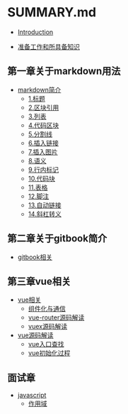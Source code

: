 <!--
 * @Author: jackson
 * @Date: 2019-08-07 16:30:17
 * @LastEditors  : jackson
 * @LastEditTime : 2020-01-02 17:10:06
 -->

# SUMMARY.md

* [Introduction](README.md)
<!-- * [前言](classification/qianyan/qianyan.md) -->
* [准备工作和所具备知识](classification/zhunbeigongzuo/zhunbeigongzuo.md)

## 第一章关于markdown用法

* [markdown简介](classification/markdown/index.md)
  * [1.标题](classification/markdown/标题.md)
  * [2.区块引用](classification/markdown/引用.md)
  * [3.列表](classification/markdown/列表.md)
  * [4.代码区块](classification/markdown/代码区块.md)
  * [5.分割线](classification/markdown/分割线.md)
  * [6.插入链接](classification/markdown/插入链接.md)
  * [7.插入图片](classification/markdown/插入图片.md)
  * [8.语义](classification/markdown/语义.md)
  * [9.行内标记](classification/markdown/行内标记.md)
  * [10.代码块](classification/markdown/代码块.md)
  * [11.表格](classification/markdown/表格.md)
  * [12.脚注](classification/markdown/脚注.md)
  * [13.自动链接](classification/markdown/自动链接.md)
  * [14.斜杠转义](classification/markdown/斜杠转义.md)
  <!-- * [15.时序图](classification/markdown/时序图.md) -->
  <!-- * [16.流程图](classification/markdown/流程图.md) -->

## 第二章关于gitbook简介

* [gitbook相关](classification/gitbook/index.md)

## 第三章vue相关

* [vue相关](classification/vue/index.md)
  * [组件化与通信](classification/vue/组件化与通信.md)
  * [vue-router源码解读](classification/vue/vue-router源码解读.md)
  * [vuex源码解读](classification/vue/vuex源码解读.md)
* [vue源码解读](classification/vue源码/index.md)
  * [vue入口查找](classification/vue源码/vue入口查找.md)
  * [vue初始化过程](classification/vue源码/vue初始化过程.md)

## 面试章

* [javascript](classification/javascript/index.md)
  * [作用域](classification/javascript/Scope.md)

<!-- 
## 第三章关于git简单用法（目前仅限用于简单的gitbook书籍提交）

## 第五章关于typescript

## 第六章关于Vue用法以及源码

## 第七章关于react用法以及源码

## 第八章关于webpack用法以及源码

## 第九章关于设计模式

## 第十章关于数据结构以及算法

## 第十一章关于函数式编程

## 第十二章关于dom编程艺术

## 第十三章关于css

## 第十四章关于html5新特性

## 第十五章关于性能优化

## 第十六章关于web安全

## 第十七章关于面试题总结 -->
